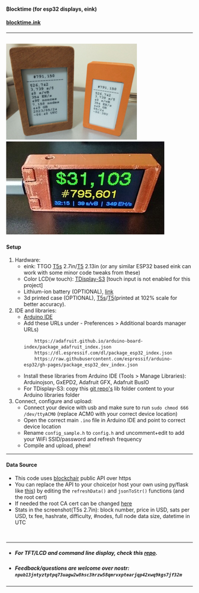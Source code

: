 #### ₿locktime (for esp32 displays, eink)
#### [blocktime.ink](http://blocktime.ink)
---

![alt blocktime-eink](blocktime-eink.png)
![alt tdisplay s3](tdisplays3.jpg)
---
#### Setup
1. Hardware:
    - eink: TTGO [T5s](https://www.lilygo.cc/products/t5s-2-7inch-e-paper) 2.7in/[T5](https://www.lilygo.cc/products/t5-v2-3-1) 2.13in (or any similar ESP32 based eink can work with some minor code tweaks from these)
    - Color LCD(w touch): [TDisplay-S3](https://www.lilygo.cc/products/t-display-s3) [touch input is not enabled for this project]
    - Lithium-ion battery (OPTIONAL), [link](https://www.amazon.com/dp/B08T6QS58J?psc=1&ref=ppx_yo2ov_dt_b_product_details)
    - 3d printed case (OPTIONAL), [T5s](https://www.thingiverse.com/thing:4664052)/[T5](https://www.thingiverse.com/thing:4055993)(printed at 102% scale for better accuracy).
2. IDE and libraries:
    - [Arduino IDE](https://www.arduino.cc/en/software)
    - Add these URLs under - Preferences > Additional boards manager URLs)
        ```
            https://adafruit.github.io/arduino-board-index/package_adafruit_index.json
            https://dl.espressif.com/dl/package_esp32_index.json
            https://raw.githubusercontent.com/espressif/arduino-esp32/gh-pages/package_esp32_dev_index.json
        ```
    - Install these libraries from Arduino IDE (Tools > Manage Libraries): Arduinojson, GxEPD2, Adafruit GFX, Adafruit BusIO
    - For TDisplay-S3: copy this [git repo's](https://github.com/Xinyuan-LilyGO/T-Display-S3) lib folder content to your Arduino libraries folder
3. Connect, configure and upload:
    - Connect your device with usb and make sure to run `sudo chmod 666 /dev/ttyACM0` (replace ACM0 with your correct device location)
    - Open the correct main `.ino` file in Arduino IDE and point to correct device location
    - Rename `config_sample.h` to `config.h` and uncomment+edit to add your WiFi SSID/password and refresh frequency
    - Compile and upload, phew!
---
#### Data Source
- This code uses [blockchair](https://api.blockchair.com/bitcoin/stats) public API over https
- You can replace the API to your choice(or host your own using py/flask like [this](https://github.com/ns-xvrn/blocktime/blob/main/src/fetch_data/_archive/api.py)) by editing the `refreshData()` and  `jsonToStr()` functions (and the root cert)
- If needed the root CA cert can be changed [here](https://github.com/ns-xvrn/blocktime-eink/blob/main/ttgo_t5s_27/ttgo_t5s_27.ino#L20)
- Stats in the screenshot(T5s 2.7in): block number, price in USD, sats per USD, tx fee, hashrate, difficulty, #nodes, full node data size, datetime in UTC

<br />

---
- ##### For TFT/LCD and command line display, check this [repo](https://github.com/ns-xvrn/blocktime).
- ##### Feedback/questions are welcome over nostr: `npub13jntyztptpq73uagw2w8hsc3hrzw58qmrvxptearjqp42xwq9kgs7jf32m`
---